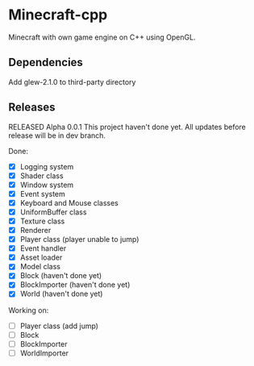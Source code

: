 # Minecraft-cpp
Minecraft with own game engine on C++ using OpenGL.

## Dependencies
Add glew-2.1.0 to third-party directory

## Releases
RELEASED Alpha 0.0.1
This project haven't done yet. All updates before release will be in dev branch.

Done:
- [x] Logging system
- [x] Shader class
- [x] Window system
- [x] Event system
- [x] Keyboard and Mouse classes
- [x] UniformBuffer class
- [x] Texture class
- [x] Renderer 
- [x] Player class (player unable to jump)
- [x] Event handler
- [x] Asset loader
- [x] Model class
- [x] Block (haven't done yet)
- [x] BlockImporter (haven't done yet)
- [x] World (haven't done yet)

Working on:
- [ ] Player class (add jump)
- [ ] Block
- [ ] BlockImporter
- [ ] WorldImporter
